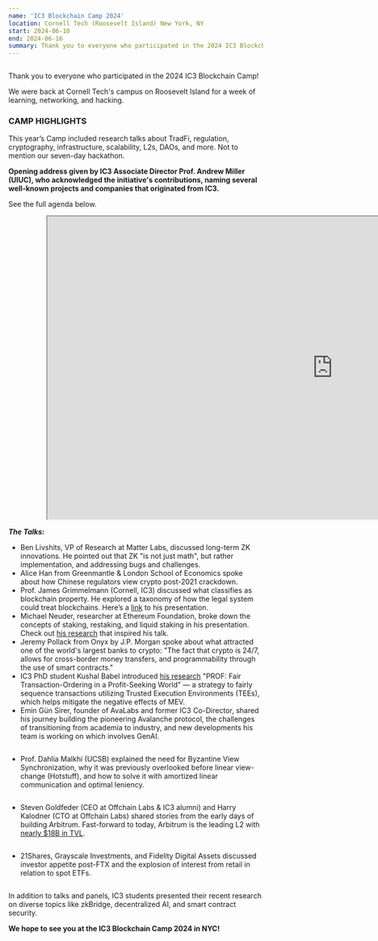 ```yaml
---
name: 'IC3 Blockchain Camp 2024'
location: Cornell Tech (Roosevelt Island) New York, NY
start: 2024-06-10
end: 2024-06-16
summary: Thank you to everyone who participated in the 2024 IC3 Blockchain Camp! 
---
```


<div class="ui piled segment">
  <img class="ui centered image" src="../images/events/blockchain-camp-2024/ic3 logo new.png" alt="" />
</div>

<!---
Join us for the 9th Annual IC3 Blockchain Camp! This 7-day experience will be hosted once again at the Cornell Tech Campus on Roosevelt Island, New York City. Our camp technical committee of Surya Bakshi, Haaroon Yousaf, Lorenz Breidenbach, and Patrick McCorry is preparing another immersive coding and learning experience.

In addition to tech talks, panels and projects, we are planning social activities, games, birds-of-a-feather discussions, and much more. Topics will include DeFi, DAOs, cryptography, consensus, AI and more!
--->

Thank you to everyone who participated in the 2024 IC3 Blockchain Camp! 

We were back at Cornell Tech's campus on Roosevelt Island for a week of learning, networking, and hacking.

### CAMP HIGHLIGHTS

This year’s Camp included research talks about TradFi, regulation, cryptography, infrastructure, scalability, L2s, DAOs, and more. Not to mention our seven-day hackathon. 

<div class="ui piled segment">
  <img class="ui centered image" src="../images/events/blockchain-camp-2024/intro.jpeg" alt="" />
  <div class="ui bottom attached message">
  <strong> Opening address given by IC3 Associate Director Prof. Andrew Miller (UIUC), who acknowledged the initiative's contributions, naming several well-known projects and companies that originated from IC3.
</strong><br>
  </div>
</div>

See the full agenda below.

<div style="margin-left:75px;width:auto">

<!---
<iframe margin-left="15%" height="1115" width="1130" max-width="100%" src="https://docs.google.com/spreadsheets/d/e/2PACX-1vRH1GmTz76Hw9IhGZBL7yV7DhTyEH4oM5sO4BnH8VmogYaY07H8yK49yWimPT6oFBvr6GEm8NP-3gPH/pubhtml?gid=0&amp;single=true&amp;widget=true&amp;headers=false"></iframe>
--->

<iframe height="600" width="1130" src="https://docs.google.com/spreadsheets/d/e/2PACX-1vRH1GmTz76Hw9IhGZBL7yV7DhTyEH4oM5sO4BnH8VmogYaY07H8yK49yWimPT6oFBvr6GEm8NP-3gPH/pubhtml?widget=true&amp;headers=false"></iframe>

</div>

***The Talks:***

- Ben Livshits, VP of Research at Matter Labs, discussed long-term ZK innovations. He pointed out that ZK "is not just math", but rather implementation, and addressing bugs and challenges.
- Alice Han from Greenmantle & London School of Economics spoke about how Chinese regulators view crypto post-2021 crackdown.
- Prof. James Grimmelmann (Cornell, IC3) discussed what classifies as blockchain property. He explored a taxonomy of how the legal system could treat blockchains. Here’s a <a href="https://james.grimmelmann.net/talks/2024-06-10-what-even-is-blockchain-property.pdf">link</a> to his presentation.
- Michael Neuder, researcher at Ethereum Foundation, broke down the concepts of staking, restaking, and liquid staking in his presentation. Check out <a href="https://ethresear.ch/t/the-risks-of-lrts/18799">his research</a> that inspired his talk.
- Jeremy Pollack from Onyx by J.P. Morgan spoke about what attracted one of the world's largest banks to crypto: "The fact that crypto is 24/7, allows for cross-border money transfers, and programmability through the use of smart contracts."
- ﻿IC3 PhD student Kushal Babel introduced <a href="https://initc3org.medium.com/prof-fair-transaction-ordering-in-a-profit-seeking-world-b6dadd71f086">his research</a> "PROF: Fair Transaction-Ordering in a Profit-Seeking World" — a strategy to fairly sequence transactions utilizing Trusted Execution Environments (TEEs), which helps mitigate the negative effects of MEV.
- Emin Gün Sirer, founder of AvaLabs and former IC3 Co-Director, shared his journey building the pioneering Avalanche protocol, the challenges of transitioning from academia to industry, and new developments his team is working on which involves GenAI.

<div class="ui piled segment">
  <img class="ui centered image" src="../images/events/blockchain-camp-2024/gun.jpeg" alt="" />
</div>

- Prof. Dahlia Malkhi (UCSB) explained the need for Byzantine View Synchronization, why it was previously overlooked before linear view-change (Hotstuff), and how to solve it with amortized linear communication and optimal leniency.

<div class="ui piled segment">
  <img class="ui centered image" src="../images/events/blockchain-camp-2024/dahlia.jpeg" alt="" />
</div>

- Steven Goldfeder (CEO at Offchain Labs & IC3 alumni) and Harry Kalodner (CTO at Offchain Labs) shared stories from the early days of building Arbitrum. Fast-forward to today, Arbitrum is the leading L2 with <a href="https://l2beat.com/scaling/summary">nearly $18B in TVL</a>.

<div class="ui piled segment">
  <img class="ui centered image" src="../images/events/blockchain-camp-2024/fireside-chat.jpeg" alt="" />
</div>

- 21Shares, Grayscale Investments, and Fidelity Digital Assets discussed investor appetite post-FTX and the explosion of interest from retail in relation to spot ETFs.

<div class="ui piled segment">
  <img class="ui centered image" src="../images/events/blockchain-camp-2024/panel.jpeg" alt="" />
</div>

In addition to talks and panels, IC3 students presented their recent research on diverse topics like zkBridge, decentralized AI, and smart contract security.



<!---
### REGISTRATION & SPONSORSHIP

<p align="center">fireside
	<a href="https://docs.google.com/forms/d/e/1FAIpQLSc8PlAwTPSK3a1vfe89jR2SFvoMkpoIZW0ZnwCTJDotsK1Wcg/viewform"> 
	   <img src="../images/events/blockchain-camp-2024/Register.jpeg" width="200" />	
	</a>	
</p>

Registration deadline is ***June 3, 2024***. 

**Students:** We are offering free access to a limited number of well-qualified full-time students enrolled at the IC3 campuses (Carnegie Mellon University, Cornell University, Cornell Tech, EPFL, ETH Zurich, University of Bern, UC Berkeley, University College London, UIUC, SMU, and the Technion). 

**Industry/Professional Participants:** All must be affiliated with an IC3 Member or a Blockchain Camp Sponsor (see details below).

***IC3 Members***

Up to two employees of IC3 Partner Members (see current list of partners <strong><a href="https://www.initc3.org/partners">here</a></strong>) may participate free of charge.

***Blockchain Camp Sponsorship - $15k includes:***

- Support for the Camp, including scholarships for students attending for free, and on-going IC3 research. <br>
- Sponsor brand logo displayed on the Camp page, and social media outreach. <br>
- Participation for one person for the full week of hacking and learning, plus meals, excursions, and the Camp closing party. <br>


> **Note:** <br>
> Exceptions will be made on a case-by-case basis to allow additional community members to participate in the camp without sponsorship. Please email IC3 Community Manager, Bria Han (<a href="mailto:jh2584@cornell.edu">jh2584@cornell.edu</a>) if you would like to apply for non-donor participation. Please indicate in the application form below if you would like to apply for camp sponsorship or for participation without a sponsor. 

All Industry/Professional participants, please apply <strong><a href="https://docs.google.com/forms/d/e/1FAIpQLSc8PlAwTPSK3a1vfe89jR2SFvoMkpoIZW0ZnwCTJDotsK1Wcg/viewform">here</a></strong>.
--->

<!---
### PROGRAM

We will offer two overlapping tracks: a coding track and a presentation track.

<strong>Option 1 (Coding):</strong> The coding track includes all presentations, social activities, and participation in a weeklong coding project on a 5-10 person team. In the coding track, you can expect to engage with leaders in the blockchain community - faculty, architects, developers, students.

<strong>Option 2 (Presentation):</strong> The presentation track will be open to those who want to participate in the camp events without joining a coding team.

Both tracks require pre-registration. Please use the <strong><a href="https://docs.google.com/forms/d/e/1FAIpQLSc8PlAwTPSK3a1vfe89jR2SFvoMkpoIZW0ZnwCTJDotsK1Wcg/viewform">registration form</a></strong>. Those who register will receive additional details by email before the event.

Please check previous camp editions for details <a href="https://www.initc3.org/events/2023-06-12-ic3-blockchain-camp-2023">2023</a>, <a href="https://www.initc3.org/events/2022-08-01-ic3-blockchain-camp-2022">2022</a>, <a href="https://www.initc3.org/events/2021-07-25-ic3-blockchain-summer-camp">2021</a>.
--->

<!---
<div class="ui center aligned basic segment">
  <div class="ui centered image">
    <img class="ui image" src="../images/events/blockchain-camp-2024/bakshi.png" alt="" width="200"/>
  </div>
  <div class="ui centered image">
    <img class="ui image" src="../images/events/blockchain-camp-2024/lorenz.jpg" alt="" width="170"/>
  </div>
  <div class="ui centered image">
    <img class="ui image" src="../images/events/blockchain-camp-2024/paddy.jpg" alt="" width="200"/>
  </div>
  <div class="ui centered image">
    <img class="ui image" src="../images/events/blockchain-camp-2024/haaroon.jpg" alt="" width="170"/>
  </div>
  <div class="ui bottom attached message">
    <strong>2024 Blockchain Camp - Technical Committee<br>
	    Surya Bakshi, Lorenz Breidenbach, Patrick McCorry, and Haaroon Yousaf<br> 
    </strong>
  </div>
</div>  
--->

<strong>We hope to see you at the IC3 Blockchain Camp 2024 in NYC!</strong>
